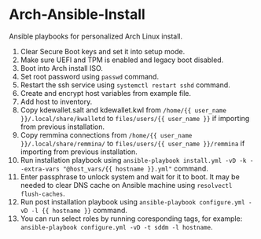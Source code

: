 # Arch-Ansible-Install

Ansible playbooks for personalized Arch Linux install.

 1. Clear Secure Boot keys and set it into setup mode.
 2. Make sure UEFI and TPM is enabled and legacy boot disabled.
 3. Boot into Arch install ISO.
 4. Set root password using `passwd` command.
 5. Restart the ssh service using `systemctl restart sshd` command.
 6. Create and encrypt host variables from example file.
 7. Add host to inventory.
 8. Copy kdewallet.salt and kdewallet.kwl from `/home/{{ user_name }}/.local/share/kwalletd` to `files/users/{{ user_name }}` if importing from previous installation.
 9. Copy remmina connections from `/home/{{ user_name }}/.local/share/remmina/` to `files/users/{{ user_name }}/remmina` if importing from previous installation.
10. Run installation playbook using `ansible-playbook install.yml -vD -k --extra-vars "@host_vars/{{ hostname }}.yml"` command.
11. Enter passphrase to unlock system and wait for it to boot. It may be needed to clear DNS cache on Ansible machine using `resolvectl flush-caches`.
12. Run post installation playbook using `ansible-playbook configure.yml -vD -l {{ hostname }}` command.
13. You can run select roles by running coresponding tags, for example: `ansible-playbook configure.yml -vD -t sddm -l hostname`.
